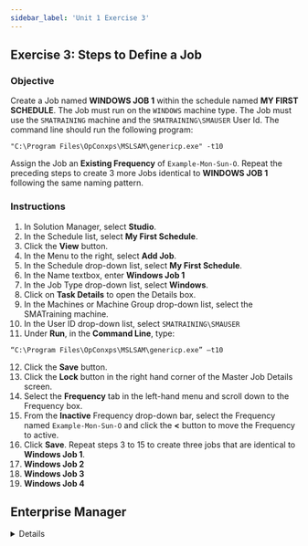 ```yaml
---
sidebar_label: 'Unit 1 Exercise 3'
---
```


## Exercise 3: Steps to Define a Job 

### Objective 

Create a Job named **WINDOWS JOB 1** within the schedule named **MY FIRST SCHEDULE**. The Job must run on the ```WINDOWS``` machine type. The Job must use the ```SMATRAINING``` machine and the ```SMATRAINING\SMAUSER``` User Id. The command line should run the following program:

```"C:\Program Files\OpConxps\MSLSAM\genericp.exe" -t10```

Assign the Job an **Existing Frequency** of ```Example-Mon-Sun-O```. Repeat the preceding steps to create 3 more Jobs identical to **WINDOWS JOB 1** following the same naming pattern.

### Instructions

1.	In Solution Manager, select **Studio**. 
2.	In the Schedule list, select **My First Schedule**.
3.	Click the **View** button. 
4.	In the Menu to the right, select **Add Job**.
5.	In the Schedule drop-down list, select **My First Schedule**.
6.  In the Name textbox, enter **Windows Job 1**
7.  In the Job Type drop-down list, select **Windows**.
8.  Click on **Task Details** to open the Details box.
9.	In the Machines or Machine Group drop-down list, select the SMATraining machine. 
10.	In the User ID drop-down list, select ```SMATRAINING\SMAUSER```
11.	Under **Run**, in the **Command Line**, type: 
```
“C:\Program Files\OpConxps\MSLSAM\genericp.exe” –t10
```
12.	Click the **Save** button.
13. Click the **Lock** button in the right hand corner of the Master Job Details screen.
14. Select the **Frequency** tab in the left-hand menu and scroll down to the Frequency box.
15.	From the **Inactive** Frequency drop-down bar, select the Frequency named ```Example-Mon-Sun-O``` and click the **<** button to move the Frequency to active.
16. Click **Save**.
Repeat steps 3 to 15 to create three jobs that are identical to **Windows Job 1**.
15.	**Windows Job 2**
16.	**Windows Job 3**
17.	**Windows Job 4**

## Enterprise Manager

<details>

<!--

:::tip [Walkthrough Video - Unit 1 Exercise 3](../static/videobasic/U1E3.mp4)

:::

-->

1.	Under the Administration topic, Double-Click on **Job Master**. 
2.	In the Schedule drop-down list, select My First Schedule.
3.	Click the Add button on the Job Master toolbar. 
4.	In the Name textbox, enter **Windows Job 1**.
5.	In the Job Type drop-down list, select Windows.
6.	In the Primary Machine drop-down list, select the SMATraining machine for the Job to run on. 
7.	In the User ID drop-down list, select ```SMATRAINING\SMAUSER```
8.	In the **Command Line**, type: 
```
“C:\Program Files\OpConxps\MSLSAM\genericp.exe” –t10
```
9.	Click the **Save** button on the Job Master toolbar.
10.	Inside the **Job Master** screen under Job Properties, click on the Frequency tab.   
11.	Within the **Frequency List** frame, click the Add button (located under the Frequency List).
12.	The **Frequency Definition Wizard** will start.
13.	Select **Use Existing Frequency**.
14.	From the drop-down bar, select the Frequency named ```Example-Mon-Sun-O``` and click **Next** and then **Finish**.
Repeat steps 3 to 14 to create three jobs that are identical to Windows Job 1.
15.	**Windows Job 2**
16.	**Windows Job 3**
17.	**Windows Job 4**
18.	Close the **Job Master**.

</details>
